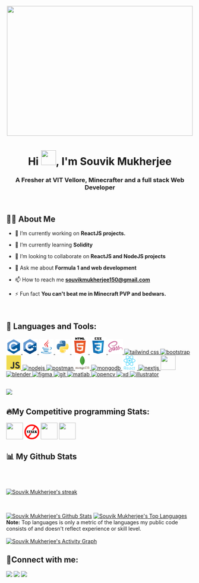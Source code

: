<p align="center"> 
<a href="#"><img align="center" width="500px" height="350px" src="https://raw.githubusercontent.com/souvikmukherjee150/VisheshBansal/main/assets/code.gif"/></a>
</p>
 
<h1 align="center">Hi <img src="https://raw.githubusercontent.com/MartinHeinz/MartinHeinz/master/wave.gif" width="40px" height="40px">, I'm Souvik Mukherjee</h1>
<h3 align="center">A Fresher at VIT Vellore, Minecrafter and a full stack Web Developer</h3>

<br>

## 🙋‍♂️ About Me

- 🔭 I’m currently working on **ReactJS projects.**

- 🌱 I’m currently learning **Solidity**

- 👯 I’m looking to collaborate on **ReactJS and NodeJS projects**

- 💬 Ask me about **Formula 1 and web development**

- 📫 How to reach me **souvikmukherjee150@gmail.com**

- ⚡ Fun fact **You can't beat me in Minecraft PVP and bedwars.**
<br>

## 🚀 Languages and Tools:
<p align="left"> 


<a href="https://www.cprogramming.com/" target="_blank" rel="noreferrer"> <img src="https://raw.githubusercontent.com/devicons/devicon/master/icons/c/c-original.svg" alt="c" width="40" height="40"/> </a><a href="https://www.w3schools.com/cpp/" target="_blank" rel="noreferrer"> <img src="https://raw.githubusercontent.com/devicons/devicon/master/icons/cplusplus/cplusplus-original.svg" alt="cplusplus" width="40" height="40"/> </a>
<a href="https://www.java.com" target="_blank" rel="noreferrer"> <img src="https://raw.githubusercontent.com/devicons/devicon/master/icons/java/java-original.svg" alt="java" width="40" height="40"/> </a> 
<a href="https://www.python.org" target="_blank" rel="noreferrer"> <img src="https://raw.githubusercontent.com/devicons/devicon/master/icons/python/python-original.svg" alt="python" width="40" height="40"/> </a>
<a href="https://www.w3.org/html/" target="_blank" rel="noreferrer"> <img src="https://raw.githubusercontent.com/devicons/devicon/master/icons/html5/html5-original-wordmark.svg" alt="html5" width="45" height="45"/> </a> 
<a href="https://www.w3schools.com/css/" target="_blank" rel="noreferrer"> <img src="https://raw.githubusercontent.com/devicons/devicon/master/icons/css3/css3-original-wordmark.svg" alt="css3" width="45" height="45"/> </a>
<a href="https://sass-lang.com" target="_blank" rel="noreferrer"> <img src="https://raw.githubusercontent.com/devicons/devicon/master/icons/sass/sass-original.svg" alt="sass" width="40" height="40"/> </a> 
<a href="https://tailwindcss.com/" target="_blank" rel="noreferrer"> <img src="https://encrypted-tbn0.gstatic.com/images?q=tbn:ANd9GcTq0F6HGBOunbnCsh585o99GCZnUA7hKef7ouZxiRyO&s" alt="tailwind css" width="40" height="40"/> </a> 
<a href="https://getbootstrap.com" target="_blank" rel="noreferrer"> <img src="https://upload.wikimedia.org/wikipedia/commons/thumb/b/b2/Bootstrap_logo.svg/1280px-Bootstrap_logo.svg.png" alt="bootstrap" width="40" height="38"/> </a>
<a href="https://developer.mozilla.org/en-US/docs/Web/JavaScript" target="_blank" rel="noreferrer"> <img src="https://raw.githubusercontent.com/devicons/devicon/master/icons/javascript/javascript-original.svg" alt="javascript" width="40" height="40"/> </a> 
<a href="https://nodejs.org" target="_blank" rel="noreferrer"> <img src="https://www.pngfind.com/pngs/m/683-6833893_node-js-logo-png-transparent-png.png" alt="nodejs" width="45" height="40"/> </a>
<a href="https://postman.com" target="_blank" rel="noreferrer"> <img src="https://www.vectorlogo.zone/logos/getpostman/getpostman-icon.svg" alt="postman" width="40" height="40"/> </a>
<a href="https://www.mongodb.com/" target="_blank" rel="noreferrer"> <img src="https://raw.githubusercontent.com/devicons/devicon/master/icons/mongodb/mongodb-original-wordmark.svg" alt="mongodb" width="40" height="40"/> </a> 
<a href="https://firebase.google.com/?gclsrc=ds&gclsrc=ds&gclid=CNfn8OKzz_gCFQZ_jgod-Z8I9A" target="_blank" rel="noreferrer"> <img src="https://miro.medium.com/max/300/1*R4c8lHBHuH5qyqOtZb3h-w.png" alt="mongodb" width="40" height="40"/> </a> 
<a href="https://reactjs.org/" target="_blank" rel="noreferrer"> <img src="https://raw.githubusercontent.com/devicons/devicon/master/icons/react/react-original-wordmark.svg" alt="react" width="40" height="40"/> </a>
<a href="https://nextjs.org/" target="_blank" rel="noreferrer"> <img src="https://icedevera.com/images/skills/frontEnd/next.png" alt="nextjs" width="40" height="40"/> </a>
<a href="https://docs.soliditylang.org/en/v0.8.16/" target="_blank" rel="noreferrer"> <img src="https://encrypted-tbn0.gstatic.com/images?q=tbn:ANd9GcQcLQ5KMj1dBqAppcygdHC5S6-2SYc_VfMBgvfZomJKn3-MTh6upBRsilS0&s=10" width="40" height="40"/> </a>
<a href="https://www.blender.org/" target="_blank" rel="noreferrer"> <img src="https://download.blender.org/branding/community/blender_community_badge_white.svg" alt="blender" width="40" height="40"/> </a> 
<a href="https://www.figma.com/" target="_blank" rel="noreferrer"> <img src="https://www.vectorlogo.zone/logos/figma/figma-icon.svg" alt="figma" width="40" height="40"/> </a> 
<a href="https://git-scm.com/" target="_blank" rel="noreferrer"> <img src="https://www.vectorlogo.zone/logos/git-scm/git-scm-icon.svg" alt="git" width="40" height="40"/> </a> 
<a href="https://www.mathworks.com/" targe0t="_blank" rel="noreferrer"> <img src="https://upload.wikimedia.org/wikipedia/commons/2/21/Matlab_Logo.png" alt="matlab" width="40" height="40"/> </a> 
<a href="https://opencv.org/" target="_blank" rel="noreferrer"> <img src="https://www.vectorlogo.zone/logos/opencv/opencv-icon.svg" alt="opencv" width="40" height="40"/> </a> 
<a href="https://www.adobe.com/products/xd.html" target="_blank" rel="noreferrer"> <img src="https://cdn.worldvectorlogo.com/logos/adobe-xd.svg" alt="xd" width="40" height="40"/> </a>
<a href="https://www.adobe.com/in/products/illustrator.html" target="_blank" rel="noreferrer"> <img src="https://www.vectorlogo.zone/logos/adobe_illustrator/adobe_illustrator-icon.svg" alt="illustrator" width="40" height="40"/> </a>  
</p>

<br>
<img src="https://github-readme-stats.vercel.app/api?username=souvik150&&show_icons=true&title_color=ffffff&icon_color=bb2acf&text_color=daf7dc&bg_color=151515">


## 🔥My Competitive programming Stats:
<p align="left">
 
<a href = "https://www.hackerrank.com/souvik_m"><img src="https://upload.wikimedia.org/wikipedia/commons/thumb/4/40/HackerRank_Icon-1000px.png/240px-HackerRank_Icon-1000px.png" width="45" height="45" /></a>
<a href = "https://www.stopstalk.com/user/profile/souvik_m"><img src="https://raw.githubusercontent.com/AbhJ/abhj/master/image/s.png" width="40" height="40"/></a>
<a href = "https://www.codechef.com/users/souvik_m"><img src="https://static.uacdn.net/thumbnail/external-app-icons/ce4fd2180646452aa0b03c3ffa3ef8e2.png" width="45" height="45"/></a>
<a href = "https://leetcode.com/souvikmukherjee150/"><img src="https://leetcode.com/static/images/LeetCode_logo_rvs.png" width="45" height="45"/></a>
</p>

## 📊 My Github Stats

<br>

<br>
<p align="left">
    <a href="https://github.com/souvik150/github-readme-streak-stats">
        <img title="🔥 Get streak stats for your profile at git.io/streak-stats" alt="Souvik Mukherjee's streak" src="https://github-readme-streak-stats.herokuapp.com/?user=souvik150&theme=black-ice&hide_border=true&stroke=0000&background=060A0CD0"/>
    </a>
</p>
<br>

  <br/>
    <a href="https://github.com/souvik150/github-readme-stats"><img alt="Souvik Mukherjee's Github Stats" src="https://github-readme-stats.vercel.app/api?username=souvik150&show_icons=true&count_private=true&theme=react&hide_border=true&bg_color=0D1117"/></a>
  <a href="https://github.com/souvik150/github-readme-stats"><img alt="Souvik Mukherjee's Top Languages" src="https://github-readme-stats.vercel.app/api/top-langs/?username=souvik150&langs_count=8&count_private=true&layout=compact&theme=react&hide_border=true&bg_color=0D1117" /></a>
  <br/>
  <b>Note:</b> Top languages is only a metric of the languages my public code consists of and doesn't reflect experience or skill level.


<br/>

<br>
<a href="https://github.com/souvik150/github-readme-activity-graph"><img alt="Souvik Mukherjee's Activity Graph" src="https://activity-graph.herokuapp.com/graph?username=souvik150&bg_color=0D1117&color=5BCDEC&line=5BCDEC&point=FFFFFF&hide_border=true" /></a>

<br/>

## 🤝Connect with me:
<p align="left">

<a href = "https://www.linkedin.com/in/souvik-mukherjee-355943123/"><img src="https://img.icons8.com/fluent/48/000000/linkedin.png"/></a>
<a href = "https://twitter.com/souvik150/"><img src="https://img.icons8.com/fluent/48/000000/twitter.png"/></a>
<a href = "https://www.instagram.com/souvikmukherjee_150/"><img src="https://img.icons8.com/fluent/48/000000/instagram-new.png"/></a>
  
</p>


